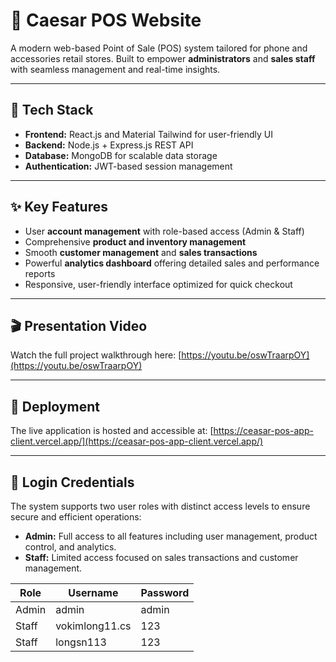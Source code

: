 # 🛒 Caesar POS Website

A modern web-based Point of Sale (POS) system tailored for phone and accessories retail stores. Built to empower **administrators** and **sales staff** with seamless management and real-time insights.

---

## 🚀 Tech Stack

- **Frontend:** React.js and Material Tailwind for user-friendly UI
- **Backend:** Node.js + Express.js REST API  
- **Database:** MongoDB for scalable data storage  
- **Authentication:** JWT-based session management  

---

## ✨ Key Features

- User **account management** with role-based access (Admin & Staff)  
- Comprehensive **product and inventory management**  
- Smooth **customer management** and **sales transactions**  
- Powerful **analytics dashboard** offering detailed sales and performance reports  
- Responsive, user-friendly interface optimized for quick checkout  

---

## 🎬 Presentation Video

Watch the full project walkthrough here:  [https://youtu.be/oswTraarpOY](https://youtu.be/oswTraarpOY)

---

## 🚀 Deployment

The live application is hosted and accessible at:  [https://ceasar-pos-app-client.vercel.app/](https://ceasar-pos-app-client.vercel.app/)

---

## 👤 Login Credentials

The system supports two user roles with distinct access levels to ensure secure and efficient operations:

- **Admin:** Full access to all features including user management, product control, and analytics.
- **Staff:** Limited access focused on sales transactions and customer management.

| Role   | Username       | Password |
| ------ | -------------- | -------- |
| Admin  | admin          | admin    |
| Staff  | vokimlong11.cs | 123      |
| Staff  | longsn113      | 123      |
